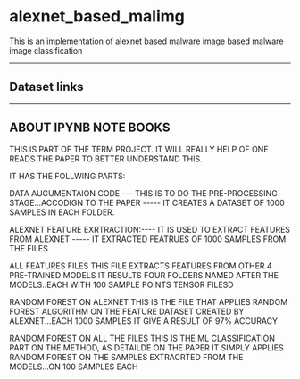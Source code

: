 # alexnet_based_malimg
This is an implementation of alexnet based malware image based malware image classification




-----------------------------------------------------------------------------------------------------------------------------------------------------------

Dataset links
-----------------------------------------------------------------------------------------------------------------------------------------------------------









-----------------------------------------------------------------------------------------------------------------------------------------------------------
ABOUT IPYNB NOTE BOOKS
-----------------------------------------------------------------------------------------------------------------------------------------------------------

THIS IS PART OF THE TERM PROJECT. IT WILL REALLY HELP OF ONE READS THE PAPER TO BETTER UNDERSTAND THIS.

IT HAS THE FOLLWING PARTS:


DATA AUGUMENTAION CODE --- THIS IS TO DO THE PRE-PROCESSING STAGE...ACCODIGN TO THE PAPER
    ----- IT CREATES A DATASET OF 1000 SAMPLES IN EACH FOLDER.
  
ALEXNET FEATURE EXRTRACTION:---- IT IS USED TO EXTRACT FEATURES FROM ALEXNET
      ----- IT EXTRACTED FEATRUES OF 1000 SAMPLES FROM THE FILES

ALL FEATURES FILES
        THIS FILE EXTRACTS FEATURES FROM OTHER 4 PRE-TRAINED MODELS
        IT RESULTS FOUR FOLDERS NAMED AFTER THE MODELS..EACH WITH 100 SAMPLE POINTS TENSOR FILESD


RANDOM FOREST ON ALEXNET
      THIS IS THE FILE THAT APPLIES RANDOM FOREST ALGORITHM ON THE FEATURE DATASET CREATED BY ALEXNET...EACH 1000 SAMPLES
      IT GIVE A RESULT OF 97% ACCURACY
        
RANDOM FOREST ON ALL THE FILES
      THIS IS THE ML CLASSIFICATION PART ON THE METHOD, AS DETAILDE ON THE PAPER
      IT SIMPLY APPLIES RANDOM FOREST ON THE SAMPLES EXTRACRTED FROM THE MODELS...ON 100 SAMPLES EACH
